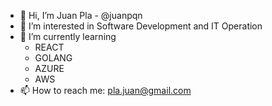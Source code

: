 - 👋 Hi, I’m Juan Pla - @juanpqn
- 👀 I’m interested in Software Development and IT Operation
- 🌱 I’m currently learning
  -   REACT
  -   GOLANG
  -   AZURE
  -   AWS
- 📫 How to reach me: pla.juan@gmail.com

<!---
juanpqn/juanpqn is a ✨ special ✨ repository because its `README.md` (this file) appears on your GitHub profile.
You can click the Preview link to take a look at your changes.
--->
